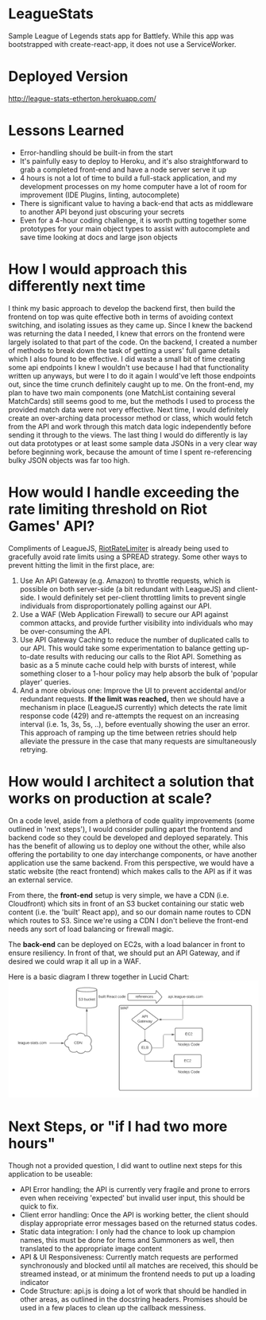 # LeagueStats
Sample League of Legends stats app for Battlefy. While this app was bootstrapped with create-react-app, it does not use a ServiceWorker.

# Deployed Version
http://league-stats-etherton.herokuapp.com/

# Lessons Learned
- Error-handling should be built-in from the start
- It's painfully easy to deploy to Heroku, and it's also straightforward to grab a completed front-end and have a node server serve it up
- 4 hours is not a lot of time to build a full-stack application, and my development processes on my home computer have a lot of room for improvement (IDE Plugins, linting, autocomplete)
- There is significant value to having a back-end that acts as middleware to another API beyond just obscuring your secrets
- Even for a 4-hour coding challenge, it is worth putting together some prototypes for your main object types to assist with autocomplete and save time looking at docs and large json objects

# How I would approach this differently next time
I think my basic approach to develop the backend first, then build the frontend on top was quite effective both in terms of avoiding context switching, and isolating issues as they came up. Since I knew the backend was returning the data I needed, I knew that errors on the frontend were largely isolated to that part of the code. On the backend, I created a number of methods to break down the task of getting a users' full game details which I also found to be effective. I did waste a small bit of time creating some api endpoints I knew I wouldn't use because I had that functionality written up anyways, but were I to do it again I would've left those endpoints out, since the time crunch definitely caught up to me. On the front-end, my plan to have two main components (one MatchList containing several MatchCards) still seems good to me, but the methods I used to process the provided match data were not very effective. Next time, I would definitely create an over-arching data processor method or class, which would fetch from the API and work through this match data logic independently before sending it through to the views. The last thing I would do differently is lay out data prototypes or at least some sample data JSONs in a very clear way before beginning work, because the amount of time I spent re-referencing bulky JSON objects was far too high. 

# How would I handle exceeding the rate limiting threshold on Riot Games' API?
Compliments of LeagueJS, [RiotRateLimiter](https://github.com/Colorfulstan/RiotRateLimiter-node) is already being used to gracefully avoid rate limits using a SPREAD strategy. Some other ways to prevent hitting the limit in the first place, are:
1. Use An API Gateway (e.g. Amazon) to throttle requests, which is possible on both server-side (a bit redundant with LeagueJS) and client-side. I would definitely set per-client throttling limits to prevent single individuals from disproportionately polling against our API.
2. Use a WAF (Web Application Firewall) to secure our API against common attacks, and provide further visibility into individuals who may be over-consuming the API.
3. Use API Gateway Caching to reduce the number of duplicated calls to our API. This would take some experimentation to balance getting up-to-date results with reducing our calls to the Riot API. Something as basic as a 5 minute cache could help with bursts of interest, while something closer to a 1-hour policy may help absorb the bulk of 'popular player' queries.
4. And a more obvious one: Improve the UI to prevent accidental and/or redundant requests.
**If the limit was reached,** then we should have a mechanism in place (LeagueJS currently) which detects the rate limit response code (429) and re-attempts the request on an increasing interval (i.e. 1s, 3s, 5s, ..), before eventually showing the user an error. This approach of ramping up the time between retries should help alleviate the pressure in the case that many requests are simultaneously retrying.

# How would I architect a solution that works on production at scale?
On a code level, aside from a plethora of code quality improvements (some outlined in 'next steps'), I would consider pulling apart the frontend and backend code so they could be developed and deployed separately. This has the benefit of allowing us to deploy one without the other, while also offering the portability to one day interchange components, or have another application use the same backend. From this perspective, we would have a static website (the react frontend) which makes calls to the API as if it was an external service.

From there, the **front-end** setup is very simple, we have a CDN (i.e. Cloudfront) which sits in front of an S3 bucket containing our static web content (i.e. the 'built' React app), and so our domain name routes to CDN which routes to S3. Since we're using a CDN I don't believe the front-end needs any sort of load balancing or firewall magic.

The **back-end** can be deployed on EC2s, with a load balancer in front to ensure resiliency. In front of that, we should put an API Gateway, and if desired we could wrap it all up in a WAF.

Here is a basic diagram I threw together in Lucid Chart:
![Architecture Diagram](https://raw.githubusercontent.com/derek-etherton/LeagueStats/main/leagueStats.png)

# Next Steps, or "if I had two more hours"
Though not a provided question, I did want to outline next steps for this application to be useable:
- API Error handling; the API is currently very fragile and prone to errors even when receiving 'expected' but invalid user input, this should be quick to fix.
- Client error handling: Once the API is working better, the client should display appropriate error messages based on the returned status codes.
- Static data integration: I only had the chance to look up champion names, this must be done for Items and Summoners as well, then translated to the appropriate image content
- API & UI Responsiveness: Currently match requests are performed synchronously and blocked until all matches are received, this should be streamed instead, or at minimum the frontend needs to put up a loading indicator
- Code Structure: api.js is doing a lot of work that should be handled in other areas, as outlined in the docstring headers. Promises should be used in a few places to clean up the callback messiness.
